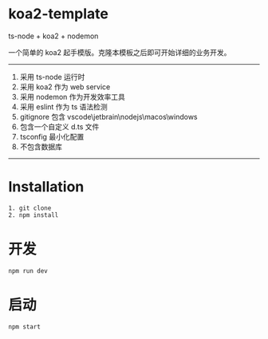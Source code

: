# koa2-template

ts-node + koa2 + nodemon

一个简单的 koa2 起手模版。克隆本模板之后即可开始详细的业务开发。

---

1. 采用 ts-node 运行时
2. 采用 koa2 作为 web service
3. 采用 nodemon 作为开发效率工具
4. 采用 eslint 作为 ts 语法检测
5. gitignore 包含 vscode\jetbrain\nodejs\macos\windows
6. 包含一个自定义 d.ts 文件
7. tsconfig 最小化配置
8. 不包含数据库

---

# Installation

```
1. git clone
2. npm install
```

# 开发

```
npm run dev
```

# 启动

```
npm start
```
